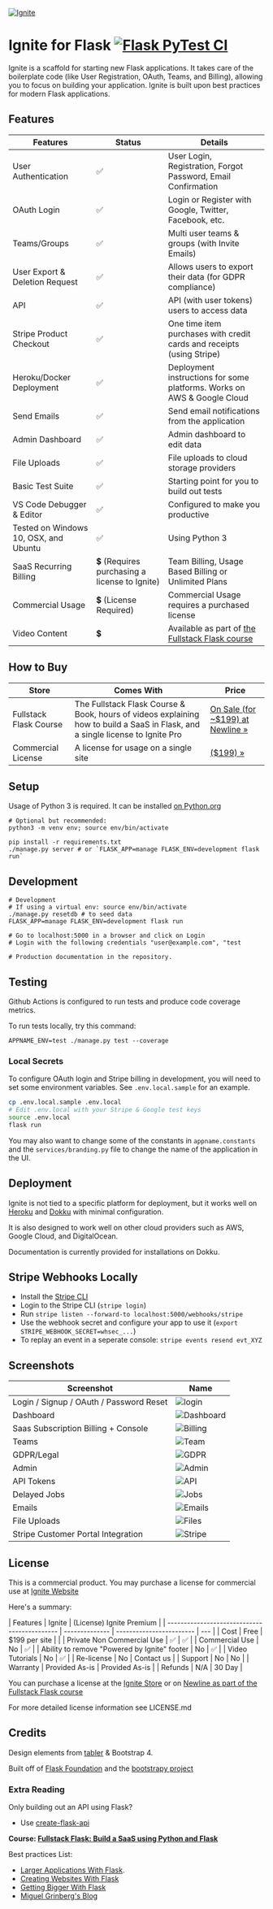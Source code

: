 [![Ignite](https://user-images.githubusercontent.com/882381/45938197-49cfb880-bf7c-11e8-91ea-94fffd9d054a.png)](https://github.com/sumukh/ignite)

# Ignite for Flask [![Flask PyTest CI](https://github.com/Sumukh/Ignite/actions/workflows/flask-pytest.yml/badge.svg)](https://github.com/Sumukh/Ignite/actions/workflows/flask-pytest.yml)

Ignite is a scaffold for starting new Flask applications. It takes care of the boilerplate code (like User Registration, OAuth, Teams, and Billing), allowing you to focus on building your application. Ignite is built upon best practices for modern Flask applications.

## Features

| Features                              | Status                                       | Details                                                                                    |
| ------------------------------------- | -------------------------------------------- | ------------------------------------------------------------------------------------------ |
| User Authentication                   | ✅                                           | User Login, Registration, Forgot Password, Email Confirmation                              |
| OAuth Login                           | ✅                                           | Login or Register with Google, Twitter, Facebook, etc.                                     |
| Teams/Groups                          | ✅                                           | Multi user teams & groups (with Invite Emails)                                             |
| User Export & Deletion Request        | ✅                                           | Allows users to export their data (for GDPR compliance)                                    |
| API                                   | ✅                                           | API (with user tokens) users to access data                                                |
| Stripe Product Checkout               | ✅                                           | One time item purchases with credit cards and receipts (using Stripe)                      |
| Heroku/Docker Deployment              | ✅                                           | Deployment instructions for some platforms. Works on AWS & Google Cloud                    |
| Send Emails                           | ✅                                           | Send email notifications from the application                                              |
| Admin Dashboard                       | ✅                                           | Admin dashboard to edit data                                                               |
| File Uploads                          | ✅                                           | File uploads to cloud storage providers                                                    |
| Basic Test Suite                      | ✅                                           | Starting point for you to build out tests                                                  |
| VS Code Debugger & Editor             | ✅                                           | Configured to make you productive                                                          |
| Tested on Windows 10, OSX, and Ubuntu | ✅                                           | Using Python 3                                                                             |
| SaaS Recurring Billing                | 💲 (Requires purchasing a license to Ignite) | Team Billing, Usage Based Billing or Unlimited Plans                                       |
| Commercial Usage                      | 💲 (License Required)                        | Commercial Usage requires a purchased license                                              |
| Video Content                         | 💲                                           | Available as part of [the Fullstack Flask course](https://www.newline.co/fullstack-flask/) |

## How to Buy

| Store                  | Comes With                                                                                                                     | Price                                                                       |
| ---------------------- | ------------------------------------------------------------------------------------------------------------------------------ | --------------------------------------------------------------------------- |
| Fullstack Flask Course | The Fullstack Flask Course & Book, hours of videos explaining how to build a SaaS in Flask, and a single license to Ignite Pro | [On Sale (for ~$199) at Newline »](https://www.newline.co/fullstack-flask/) |
| Commercial License     | A license for usage on a single site                                                                                           | [($199) »](https://gumroad.com/l/xFvLo)                                     |

## Setup

Usage of Python 3 is required. It can be installed [on Python.org](https://www.python.org/downloads/)

```
# Optional but recommended:
python3 -m venv env; source env/bin/activate

pip install -r requirements.txt
./manage.py server # or `FLASK_APP=manage FLASK_ENV=development flask run`
```

## Development

```
# Development
# If using a virtual env: source env/bin/activate
./manage.py resetdb # to seed data
FLASK_APP=manage FLASK_ENV=development flask run

# Go to localhost:5000 in a browser and click on Login
# Login with the following credentials "user@example.com", "test

# Production documentation in the repository.
```

## Testing

Github Actions is configured to run tests and produce code coverage metrics.

To run tests locally, try this command:

```
APPNAME_ENV=test ./manage.py test --coverage
```

### Local Secrets

To configure OAuth login and Stripe billing in development, you will need to set some environment variables. See `.env.local.sample` for an example.

```bash
cp .env.local.sample .env.local
# Edit .env.local with your Stripe & Google test keys
source .env.local
flask run
```

You may also want to change some of the constants in `appname.constants` and the `services/branding.py` file to change the name of the application in the UI.

## Deployment

Ignite is not tied to a specific platform for deployment, but it works well on [Heroku](http://heroku.com) and [Dokku](http://dokku.viewdocs.io/dokku/) with minimal configuration.

It is also designed to work well on other cloud providers such as AWS, Google Cloud, and DigitalOcean.

Documentation is currently provided for installations on Dokku.

## Stripe Webhooks Locally

- Install the [Stripe CLI](https://stripe.com/docs/stripe-cli)
- Login to the Stripe CLI (`stripe login`)
- Run `stripe listen --forward-to localhost:5000/webhooks/stripe`
- Use the webhook secret and configure your app to use it (`export STRIPE_WEBHOOK_SECRET=whsec_...`)
- To replay an event in a seperate console: `stripe events resend evt_XYZ`

## Screenshots

| Screenshot                              | Name                                                    |
| --------------------------------------- | ------------------------------------------------------- |
| Login / Signup / OAuth / Password Reset | ![login](documentation/screenshots/login.png)           |
| Dashboard                               | ![Dashboard](documentation/screenshots/dashboard.png)   |
| Saas Subscription Billing + Console     | ![Billing](documentation/screenshots/billing.png)       |
| Teams                                   | ![Team](documentation/screenshots/team.png)             |
| GDPR/Legal                              | ![GDPR](documentation/screenshots/gdpr.png)             |
| Admin                                   | ![Admin](documentation/screenshots/admin.png)           |
| API Tokens                              | ![API](documentation/screenshots/api.png)               |
| Delayed Jobs                            | ![Jobs](documentation/screenshots/jobs.png)             |
| Emails                                  | ![Emails](documentation/screenshots/email.png)          |
| File Uploads                            | ![Files](documentation/screenshots/file-uploads.png)    |
| Stripe Customer Portal Integration      | ![Stripe](documentation/screenshots/stripe-console.png) |

## License

This is a commercial product. You may purchase a license for commercial use at [Ignite Website](https://ignite.sumukh.me)

Here's a summary:

| Features                                     | Ignite         | (License) Ignite Premium |
| -------------------------------------------- | -------------- | ------------------------ | --- |
| Cost                                         | Free           | $199 per site            |     |
| Private Non Commercial Use                   | ✅             | ✅                       |
| Commercial Use                               | No             | ✅                       |
| Ability to remove "Powered by Ignite" footer | No             | ✅                       |
| Video Tutorials                              | No             | ✅                       |
| Re-license                                   | No             | Contact us               |
| Support                                      | No             | No                       |
| Warranty                                     | Provided As-is | Provided As-is           |
| Refunds                                      | N/A            | 30 Day                   |

You can purchase a license at the [Ignite Store](https://gumroad.com/l/xFvLo) or on [Newline as part of the Fullstack Flask course](https://www.newline.co/fullstack-flask/)

For more detailed license information see LICENSE.md

## Credits

Design elements from [tabler](https://github.com/tabler/tabler) & Bootstrap 4.

Built off of [Flask Foundation](https://jackstouffer.github.io/Flask-Foundation/) and the [bootstrapy project](https://github.com/kirang89/bootstrapy)

### Extra Reading

Only building out an API using Flask?

- Use [create-flask-api](https://github.com/Sumukh/create-flask-api)

**Course: [Fullstack Flask: Build a SaaS using Python and Flask](https://www.newline.co/fullstack-flask/)**

Best practices List:

- [Larger Applications With Flask](http://flask.pocoo.org/docs/patterns/packages/).
- [Creating Websites With Flask](http://maximebf.com/blog/2012/10/building-websites-in-python-with-flask/)
- [Getting Bigger With Flask](http://maximebf.com/blog/2012/11/getting-bigger-with-flask/)
- [Miguel Grinberg's Blog](https://blog.miguelgrinberg.com/category/Python)
